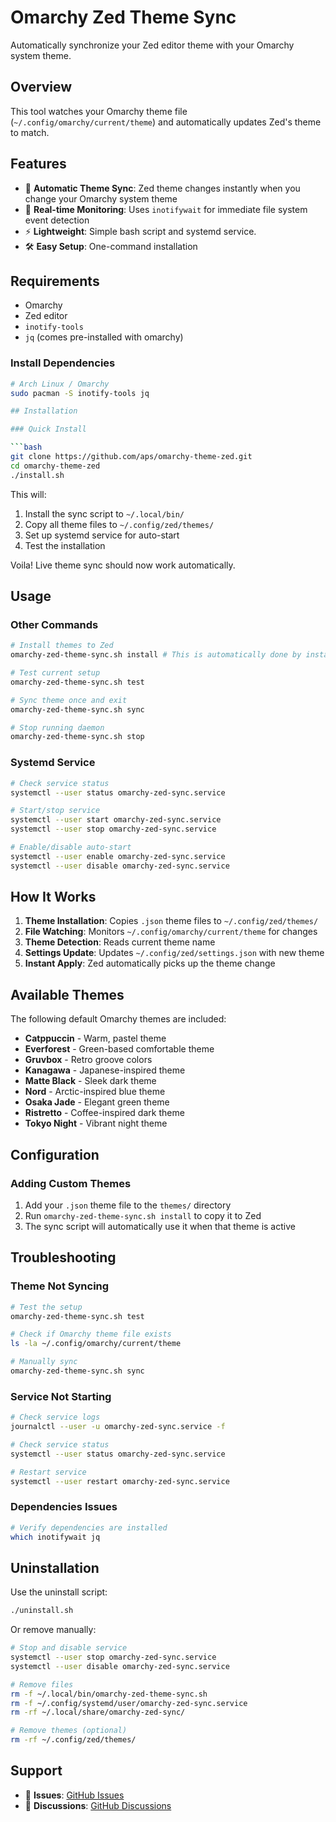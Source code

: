 # Omarchy Zed Theme Sync

Automatically synchronize your Zed editor theme with your Omarchy system theme.

## Overview

This tool watches your Omarchy theme file (`~/.config/omarchy/current/theme`) and automatically updates Zed's theme to match.

## Features

- 🎨 **Automatic Theme Sync**: Zed theme changes instantly when you change your Omarchy system theme
- 🔄 **Real-time Monitoring**: Uses `inotifywait` for immediate file system event detection
- ⚡ **Lightweight**: Simple bash script and systemd service.
- 🛠️ **Easy Setup**: One-command installation

## Requirements

- Omarchy
- Zed editor
- `inotify-tools`
- `jq` (comes pre-installed with omarchy)

### Install Dependencies

```bash
# Arch Linux / Omarchy
sudo pacman -S inotify-tools jq

## Installation

### Quick Install

```bash
git clone https://github.com/aps/omarchy-theme-zed.git
cd omarchy-theme-zed
./install.sh
```

This will:
1. Install the sync script to `~/.local/bin/`
2. Copy all theme files to `~/.config/zed/themes/`
3. Set up systemd service for auto-start
4. Test the installation

Voila! Live theme sync should now work automatically.

## Usage

### Other Commands
```bash
# Install themes to Zed
omarchy-zed-theme-sync.sh install # This is automatically done by install.sh

# Test current setup
omarchy-zed-theme-sync.sh test

# Sync theme once and exit
omarchy-zed-theme-sync.sh sync

# Stop running daemon
omarchy-zed-theme-sync.sh stop
```

### Systemd Service
```bash
# Check service status
systemctl --user status omarchy-zed-sync.service

# Start/stop service
systemctl --user start omarchy-zed-sync.service
systemctl --user stop omarchy-zed-sync.service

# Enable/disable auto-start
systemctl --user enable omarchy-zed-sync.service
systemctl --user disable omarchy-zed-sync.service
```

## How It Works

1. **Theme Installation**: Copies `.json` theme files to `~/.config/zed/themes/`
2. **File Watching**: Monitors `~/.config/omarchy/current/theme` for changes
3. **Theme Detection**: Reads current theme name
4. **Settings Update**: Updates `~/.config/zed/settings.json` with new theme
5. **Instant Apply**: Zed automatically picks up the theme change

## Available Themes

The following default Omarchy themes are included:

- **Catppuccin** - Warm, pastel theme
- **Everforest** - Green-based comfortable theme
- **Gruvbox** - Retro groove colors
- **Kanagawa** - Japanese-inspired theme
- **Matte Black** - Sleek dark theme
- **Nord** - Arctic-inspired blue theme
- **Osaka Jade** - Elegant green theme
- **Ristretto** - Coffee-inspired dark theme
- **Tokyo Night** - Vibrant night theme

## Configuration

### Adding Custom Themes

1. Add your `.json` theme file to the `themes/` directory
2. Run `omarchy-zed-theme-sync.sh install` to copy it to Zed
3. The sync script will automatically use it when that theme is active

## Troubleshooting

### Theme Not Syncing

```bash
# Test the setup
omarchy-zed-theme-sync.sh test

# Check if Omarchy theme file exists
ls -la ~/.config/omarchy/current/theme

# Manually sync
omarchy-zed-theme-sync.sh sync
```

### Service Not Starting

```bash
# Check service logs
journalctl --user -u omarchy-zed-sync.service -f

# Check service status
systemctl --user status omarchy-zed-sync.service

# Restart service
systemctl --user restart omarchy-zed-sync.service
```

### Dependencies Issues

```bash
# Verify dependencies are installed
which inotifywait jq
```

## Uninstallation
Use the uninstall script:
```bash
./uninstall.sh
```
Or remove manually:
```bash
# Stop and disable service
systemctl --user stop omarchy-zed-sync.service
systemctl --user disable omarchy-zed-sync.service

# Remove files
rm -f ~/.local/bin/omarchy-zed-theme-sync.sh
rm -f ~/.config/systemd/user/omarchy-zed-sync.service
rm -rf ~/.local/share/omarchy-zed-sync/

# Remove themes (optional)
rm -rf ~/.config/zed/themes/
```

## Support

- 🐛 **Issues**: [GitHub Issues](https://github.com/aps/omarchy-theme-zed/issues)
- 💬 **Discussions**: [GitHub Discussions](https://github.com/aps/omarchy-theme-zed/discussions)
